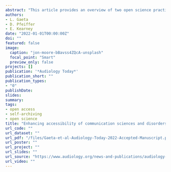 ```yaml
---
abstract: "This article provides an overview of two open science practices in communication sciences and disorders. Readers will learn the importance of open access and self-archiving, as well as their benefits and drawbacks."
authors:
- L. Gaeta
- D. Pfeiffer
- E. Kearney
date: "2022-01-01T00:00:00Z"
doi: ""
featured: false
image:
  caption: "jon-moore-bBavss4ZQcA-unsplash"
  focal_point: "Smart"
  preview_only: false
projects: []
publication: '*Audiology Today*'
publication_short: ""
publication_types:
- "0"
publishDate:
slides: 
summary:
tags:
- open access
- self-archiving
- open science
title: "Enhancing accessibility of communication sciences and disorders research: Open access and self-archiving"
url_code: ""
url_dataset: ""
url_pdf: "/files/Gaeta-et-al-Audiology-Today-2022-Accepted-Manuscript.pdf"
url_poster: ""
url_project: ""
url_slides: ""
url_source: "https://www.audiology.org/news-and-publications/audiology-today/articles/opinion-editorial-enhancing-accessibility-of-communication-sciences-and-disorders-research-open-access-and-self-archiving/"
url_video: ""
---
```

